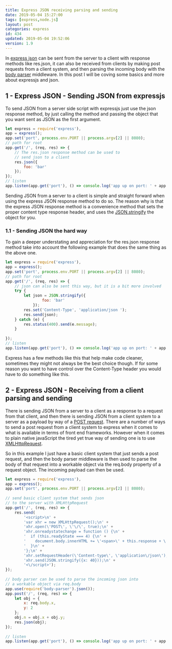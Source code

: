 ```yaml
---
title: Express JSON receiving parsing and sending
date: 2019-05-04 15:27:00
tags: [express,node.js]
layout: post
categories: express
id: 434
updated: 2019-05-04 19:52:06
version: 1.9
---
```


In [express json](https://expressjs.com/en/api.html#res.json) can be sent from the server to a client with response methods like res.json, it can also be received from clients by making post requests from a client system, and then parsing the incoming body with the [body parser](/2018/05/27/express-body-parser/) middleware. In this post I will be coving some basics and more about expressjs and json.

<!-- more -->

## 1 - Express JSON - Sending JSON from expressjs

To send JSON from a server side script with expressjs just use the json response method, by just calling the method and passing the object that you want sent as JSON as the first argument.

```js
let express = require('express'),
app = express();
app.set('port', process.env.PORT || process.argv[2] || 8080);
// path for root
app.get('/', (req, res) => {
    // The res.json response method can be used to
    // send json to a client
    res.json({
        foo: 'bar'
    });
});
// listen
app.listen(app.get('port'), () => console.log('app up on port: ' + app.get('port')));
```

Sending JSON from a server to a client is simple and straight forward when using the express JSON response method to do so. The reason why is that the express JSON response method is a convenience method that sets the proper content type response header, and uses the [JSON.stringify](https://developer.mozilla.org/en-US/docs/Web/JavaScript/Reference/Global_Objects/JSON/stringify) the object for you.

### 1.1 - Sending JSON the hard way

To gain a deeper understating and appreciation for the res.json response method take into account the following example that does the same thing as the above one.

```js
let express = require('express'),
app = express();
app.set('port', process.env.PORT || process.argv[2] || 8080);
// path for root
app.get('/', (req, res) => {
    // json can also be sent this way, but it is a bit more involved
    try {
        let json = JSON.stringify({
                foo: 'bar'
            });
        res.set('Content-Type', 'application/json ');
        res.send(json);
    } catch (e) {
        res.status(400).send(e.message);
    }
 
});
// listen
app.listen(app.get('port'), () => console.log('app up on port: ' + app.get('port')));
```

Express has a few methods like this that help make code cleaner, sometimes they might not always be the best choice though. If for some reason you want to have control over the Content-Type header you would have to do something like this.

## 2 - Express JSON - Receiving from a client parsing and sending

There is sending JSON from a server to a client as a response to a request from that client, and then there is sending JSON from a client system to a server as a payload by way of a [POST request](/2019/04/17/express-post/). There are a number of ways to send a post request from a client system to express when it comes to what is available in terms of front end frameworks. However when it comes to plain native javaScript the tired yet true way of sending one is to use [XMLHttpRequest](/2018/03/28/js-xmlhttprequest/).

So in this example I just have a basic client system that just sends a post request, and then the body parser middleware is then used to parse the body of that request into a workable object via the req.body property of a request object. The incoming payload can then be used.

```js
let express = require('express'),
app = express();
app.set('port', process.env.PORT || process.argv[2] || 8080);
 
// send basic client system that sends json
// to the server with XMLHttpRequest
app.get('/', (req, res) => {
    res.send(
        '<script>\n' +
        'var xhr = new XMLHttpRequest();\n' +
        'xhr.open(\'POST\', \'\/\', true);\n' +
        'xhr.onreadystatechange = function () {\n' +
        '  if (this.readyState === 4) {\n' +
        '    document.body.innerHTML += \'<span>\' + this.response + \'<\/span>\';\n' +
        '  }\n' +
        '};\n' +
        'xhr.setRequestHeader(\'Content-type\', \'application\/json\');\n' +
        'xhr.send(JSON.stringify({x: 40}));\n' +
        '<\/script>');
});
 
// body parser can be used to parse the incoming json into 
// a workable object via req.body
app.use(require('body-parser').json());
app.post('/', (req, res) => {
    let obj = {
        x: req.body.x,
        y: 2
    };
    obj.n = obj.x + obj.y;
    res.json(obj);
});
 
// listen
app.listen(app.get('port'), () => console.log('app up on port: ' + app.get('port')));
```